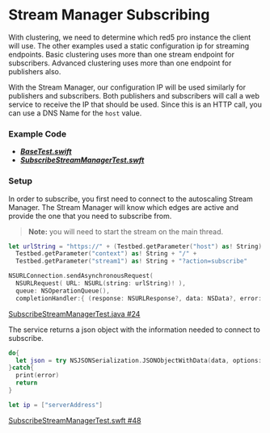 # Stream Manager Subscribing

With clustering, we need to determine which red5 pro instance the client will use. The other examples used a static configuration ip for streaming endpoints. Basic clustering uses more than one stream endpoint for subscribers. Advanced clustering uses more than one endpoint for publishers also.

With the Stream Manager, our configuration IP will be used similarly for publishers and subscribers. Both publishers and subscribers will call a web service to receive the IP that should be used. Since this is an HTTP call, you can use a DNS Name for the `host` value. 

### Example Code

- ***[BaseTest.swift](../BaseTest.swift)***
- ***[SubscribeStreamManagerTest.swft](SubscribeStreamManagerTest.swft)***

### Setup

In order to subscribe, you first need to connect to the autoscaling Stream Manager. The Stream Manager will know which edges are active and provide the one that you need to subscribe from.

> **Note:** you will need to start the stream on the main thread.

```Swift
let urlString = "https://" + (Testbed.getParameter("host") as! String) + "/streammanager/api/3.1/event/" +
  Testbed.getParameter("context") as! String + "/" +
  Testbed.getParameter("stream1") as! String + "?action=subscribe"

NSURLConnection.sendAsynchronousRequest(
  NSURLRequest( URL: NSURL(string: urlString)! ),
  queue: NSOperationQueue(),
  completionHandler:{ (response: NSURLResponse?, data: NSData?, error: NSError?) -> Void in
```

[SubscribeStreamManagerTest.java #24](SubscribeStreamManagerTest.java#L24)

The service returns a json object with the information needed to connect to subscribe.

```Swift
do{
  let json = try NSJSONSerialization.JSONObjectWithData(data, options: NSJSONReadingOptions())
}catch{
  print(error)
  return
}

let ip = ["serverAddress"]
```

[SubscribeStreamManagerTest.swft #48](SubscribeStreamManagerTest.swft#L48)
